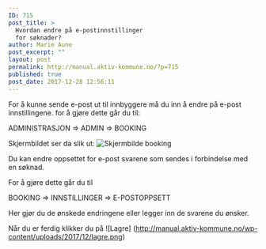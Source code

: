 ```yaml
---
ID: 715
post_title: >
  Hvordan endre på e-postinnstillinger
  for søknader?
author: Marie Aune
post_excerpt: ""
layout: post
permalink: http://manual.aktiv-kommune.no/?p=715
published: true
post_date: 2017-12-28 12:56:11
---
```

For å kunne sende e-post ut til innbyggere må du inn å endre på e-post innstillingene. 
for å gjøre dette går du til:

ADMINISTRASJON => ADMIN => BOOKING

Skjermbildet ser da slik ut: 
![Skjermbilde booking](http://manual.aktiv-kommune.no/wp-content/uploads/2018/02/skjermbildebooking.png)


Du kan endre oppsettet for e-post svarene som sendes i forbindelse med en søknad. 

For å gjøre dette går du til

BOOKING => INNSTILLINGER => E-POSTOPPSETT

Her gjør du de ønskede endringene eller legger inn de svarene du ønsker. 

Når du er ferdig klikker du på
![Lagre] (http://manual.aktiv-kommune.no/wp-content/uploads/2017/12/lagre.png)